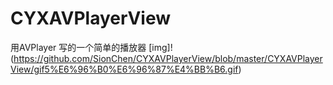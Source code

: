 # CYXAVPlayerView
用AVPlayer 写的一个简单的播放器 
[img]!(https://github.com/SionChen/CYXAVPlayerView/blob/master/CYXAVPlayerView/gif5%E6%96%B0%E6%96%87%E4%BB%B6.gif)
